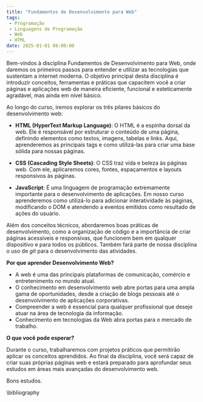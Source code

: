 ```yaml
---
title: "Fundamentos de Desenvolvimento para Web"
tags:
 - Programação
 - Linguagens de Programação
 - Web
 - HTML
date: 2025-01-01 08:00:00
---
```


Bem-vindos à disciplina Fundamentos de Desenvolvimento para Web, onde daremos os primeiros passos para entender e utilizar as tecnologias que sustentam a internet moderna. O objetivo principal desta disciplina é introduzir conceitos, ferramentas e práticas que capacitem você a criar páginas e aplicações web de maneira eficiente, funcional e esteticamente agradável, mas ainda em nível básico.

Ao longo do curso, iremos explorar os três pilares básicos do desenvolvimento web:

- **HTML (HyperText Markup Language)**: O HTML é a espinha dorsal da web. Ele é responsável por estruturar o conteúdo de uma página, definindo elementos como textos, imagens, tabelas e links. Aqui, aprenderemos as principais tags e como utilizá-las para criar uma base sólida para nossas páginas.

- **CSS (Cascading Style Sheets)**: O CSS traz vida e beleza às páginas web. Com ele, aplicaremos cores, fontes, espaçamentos e layouts responsivos às páginas.

- **JavaScript**: É uma linguagem de programação extremamente importante para o desenvolvimento de aplicações. Em nosso curso aprenderemos como utilizá-lo para adicionar interatividade às páginas, modificando o DOM e atendendo a eventos emitidos como resultado de ações do usuário.

Além dos conceitos técnicos, abordaremos boas práticas de desenvolvimento, como a organização de código e a importância de criar páginas acessíveis e responsivas, que funcionem bem em qualquer dispositivo e para todos os públicos. Também fará parte de nossa disciplina o uso de  *git* para o desenvolvimento das atividades.


**Por que aprender Desenvolvimento Web?**

- A web é uma das principais plataformas de comunicação, comércio e entretenimento no mundo atual.
- O conhecimento em desenvolvimento web abre portas para uma ampla gama de oportunidades, desde a criação de blogs pessoais até o desenvolvimento de aplicações corporativas.
- Compreender a web é essencial para qualquer profissional que deseje atuar na área de tecnologia da informação.
- Conhecimento em tecnologias da Web abra portas para o mercado de trabalho.

**O que você pode esperar?**

Durante o curso, trabalharemos com projetos práticos que permitirão aplicar os conceitos aprendidos. Ao final da disciplina, você será capaz de criar suas próprias páginas web e estará preparado para aprofundar seus estudos em áreas mais avançadas do desenvolvimento web.


Bons estudos.


\bibliography